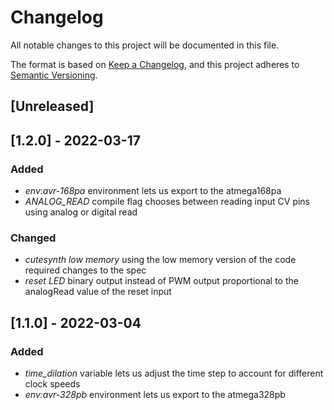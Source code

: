 # Changelog
All notable changes to this project will be documented in this file.

The format is based on [Keep a Changelog](https://keepachangelog.com/en/1.0.0/),
and this project adheres to [Semantic Versioning](https://semver.org/spec/v2.0.0.html).

## [Unreleased]

## [1.2.0] - 2022-03-17

### Added
- _env:avr-168pa_ environment lets us export to the atmega168pa
- _ANALOG_READ_ compile flag chooses between reading input CV pins using analog or digital read 

### Changed
- _cutesynth low memory_ using the low memory version of the code required changes to the spec
- _reset LED_ binary output instead of PWM output proportional to the analogRead value of the reset input

## [1.1.0] - 2022-03-04
### Added
- _time_dilation_ variable lets us adjust the time step to account for different clock speeds
- _env:avr-328pb_ environment lets us export to the atmega328pb
